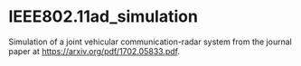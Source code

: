 # IEEE802.11ad_simulation
Simulation of a joint vehicular communication-radar system from the journal paper at https://arxiv.org/pdf/1702.05833.pdf.
